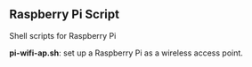 ## Raspberry Pi Script

Shell scripts for Raspberry Pi

**pi-wifi-ap.sh**: set up a Raspberry Pi as a wireless access point.

